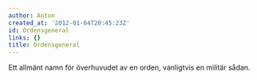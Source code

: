 ```yaml
---
author: Anton
created_at: '2012-01-04T20:45:23Z'
id: Ordensgeneral
links: {}
title: Ordensgeneral
---
```


Ett allmänt namn för överhuvudet av en orden, vanligtvis en militär sådan.
